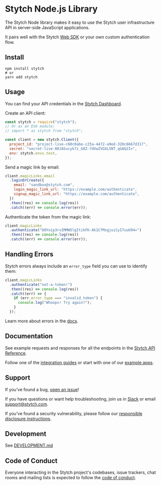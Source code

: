 # Stytch Node.js Library

The Stytch Node library makes it easy to use the Stytch user infrastructure API in server-side JavaScript applications.

It pairs well with the Stytch [Web SDK](https://www.npmjs.com/package/@stytch/stytch-js) or your own custom authentication flow.

## Install

```
npm install stytch
# or
yarn add stytch
```

## Usage

You can find your API credentials in the [Stytch Dashboard](https://stytch.com/dashboard/api-keys).

Create an API client:
```javascript
const stytch = require("stytch");
// Or as an ES6 module:
// import * as stytch from "stytch";

const client = new stytch.Client({
  project_id: "project-live-c60c0abe-c25a-4472-a9ed-320c6667d317",
  secret: "secret-live-80JASucyk7z_G8Z-7dVwZVGXL5NT_qGAQ2I=",
  env: stytch.envs.test,
});
```

Send a magic link by email:
```javascript
client.magicLinks.email
  .loginOrCreate({
    email: "sandbox@stytch.com",
    login_magic_link_url: "https://example.com/authenticate",
    signup_magic_link_url: "https://example.com/authenticate",
  })
  .then((res) => console.log(res))
  .catch((err) => console.error(err));
```

Authenticate the token from the magic link:
```javascript
client.magicLinks
  .authenticate("DOYoip3rvIMMW5lgItikFK-Ak1CfMsgjuiCyI7uuU94=")
  .then((res) => console.log(res))
  .catch((err) => console.error(err));
```

## Handling Errors

Stytch errors always include an `error_type` field you can use to identify them:
```javascript
client.magicLinks
  .authenticate("not-a-token!")
  .then((res) => console.log(res))
  .catch((err) => {
    if (err.error_type === "invalid_token") {
      console.log("Whoops! Try again?");
    }
  });
```
Learn more about errors in the [docs](https://stytch.com/docs/api/errors).

## Documentation

See example requests and responses for all the endpoints in the [Stytch API Reference](https://stytch.com/docs/api).

Follow one of the [integration guides](https://stytch.com/docs/guides) or start with one of our [example apps](https://stytch.com/docs/example-apps).

## Support

If you've found a bug, [open an issue](https://github.com/stytchauth/stytch-node/issues/new)!

If you have questions or want help troubleshooting, join us in [Slack](https://join.slack.com/t/stytch/shared_invite/zt-nil4wo92-jApJ9Cl32cJbEd9esKkvyg) or email support@stytch.com.

If you've found a security vulnerability, please follow our [responsible disclosure instructions](https://stytch.com/docs/security).

## Development

See [DEVELOPMENT.md](DEVELOPMENT.md)

## Code of Conduct

Everyone interacting in the Stytch project's codebases, issue trackers, chat rooms and mailing lists is expected to follow the [code of conduct](CODE_OF_CONDUCT.md).
